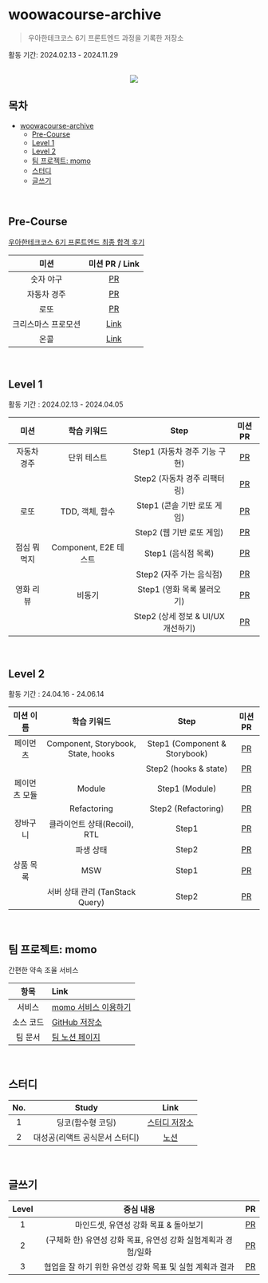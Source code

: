 # woowacourse-archive

> 우아한테크코스 6기 프론트엔드 과정을 기록한 저장소

활동 기간: 2024.02.13 - 2024.11.29

<br />

<div align="center">
  <img src="https://github.com/Yoonkyoungme/woowacourse-archive/assets/100656920/02511b5a-ae2e-45cb-a9e3-e0c880945e96" />
</div>

## 목차

- [woowacourse-archive](#woowacourse-archive)
  - [Pre-Course](#pre-course)
  - [Level 1](#level-1)
  - [Level 2](#level-2)
  - [팀 프로젝트: momo](#팀-프로젝트-momo)
  - [스터디](#스터디)
  - [글쓰기](#글쓰기)

<br />

## Pre-Course

[우아한테크코스 6기 프론트엔드 최종 합격 후기](https://yoonkyoungme.github.io/04-woowacourse-precourse-retrospect/)

|        미션         |                               미션 PR / Link                                |
| :-----------------: | :-------------------------------------------------------------------------: |
|      숫자 야구      |         [PR](https://github.com/Yoonkyoungme/javascript-baseball-6)         |
|     자동차 경주     |        [PR](https://github.com/Yoonkyoungme/javascript-racingcar-6)         |
|        로또         |          [PR](https://github.com/Yoonkyoungme/javascript-lotto-6)           |
| 크리스마스 프로모션 | [Link](https://github.com/Yoonkyoungme/javascript-christmas-6-Yoonkyoungme) |
|        온콜         |  [Link](https://github.com/Yoonkyoungme/javascript-oncall-6-Yoonkyoungme)   |

<br />

## Level 1

활동 기간 : 2024.02.13 - 2024.04.05

|     미션     |      학습 키워드      |                Step                |                                미션 PR                                |
| :----------: | :-------------------: | :--------------------------------: | :-------------------------------------------------------------------: |
| 자동차 경주  |      단위 테스트      |   Step1 (자동차 경주 기능 구현)    |  [PR](https://github.com/woowacourse/javascript-racingcar/pull/270)   |
|              |                       |    Step2 (자동차 경주 리팩터링)    |  [PR](https://github.com/woowacourse/javascript-racingcar/pull/311)   |
|     로또     |    TDD, 객체, 함수    |    Step1 (콘솔 기반 로또 게임)     |    [PR](https://github.com/woowacourse/javascript-lotto/pull/266)     |
|              |                       |     Step2 (웹 기반 로또 게임)      |    [PR](https://github.com/woowacourse/javascript-lotto/pull/315)     |
| 점심 뭐 먹지 | Component, E2E 테스트 |        Step1 (음식점 목록)         |    [PR](https://github.com/woowacourse/javascript-lunch/pull/120)     |
|              |                       |      Step2 (자주 가는 음식점)      |    [PR](https://github.com/woowacourse/javascript-lunch/pull/170)     |
|  영화 리뷰   |        비동기         |     Step1 (영화 목록 불러오기)     | [PR](https://github.com/woowacourse/javascript-movie-review/pull/126) |
|              |                       | Step2 (상세 정보 & UI/UX 개선하기) | [PR](https://github.com/woowacourse/javascript-movie-review/pull/165) |

<br />

## Level 2

활동 기간 : 24.04.16 - 24.06.14

|   미션 이름   |            학습 키워드             |             Step              |                               미션 PR                                |
| :-----------: | :--------------------------------: | :---------------------------: | :------------------------------------------------------------------: |
|   페이먼츠    | Component, Storybook, State, hooks | Step1 (Component & Storybook) |     [PR](https://github.com/woowacourse/react-payments/pull/339)     |
|               |                                    |     Step2 (hooks & state)     |     [PR](https://github.com/woowacourse/react-payments/pull/400)     |
| 페이먼츠 모듈 |               Module               |        Step1 (Module)         |      [PR](https://github.com/woowacourse/react-modules/pull/25)      |
|               |            Refactoring             |      Step2 (Refactoring)      |      [PR](https://github.com/woowacourse/react-modules/pull/63)      |
|   장바구니    |    클라이언트 상태(Recoil), RTL    |             Step1             |  [PR](https://github.com/woowacourse/react-shopping-cart/pull/253)   |
|               |             파생 상태              |             Step2             |  [PR](https://github.com/woowacourse/react-shopping-cart/pull/313)   |
|   상품 목록   |                MSW                 |             Step1             | [PR](https://github.com/woowacourse/react-shopping-products/pull/33) |
|               |  서버 상태 관리 (TanStack Query)   |             Step2             | [PR](https://github.com/woowacourse/react-shopping-products/pull/70) |

<br />

## 팀 프로젝트: momo

간편한 약속 조율 서비스

|   항목    | Link                                                                                             |
| :-------: | :----------------------------------------------------------------------------------------------- |
|  서비스   | [momo 서비스 이용하기](https://www.momonow.kr)                                                   |
| 소스 코드 | [GitHub 저장소](https://github.com/woowacourse-teams/2024-momo)                                  |
|  팀 문서  | [팀 노션 페이지](https://paper-mass-5ff.notion.site/momo-706f061b3c374f2d8f90cb8b0aabc445?pvs=4) |

<br />

## 스터디

| No. |             Study              |                                       Link                                        |
| :-: | :----------------------------: | :-------------------------------------------------------------------------------: |
|  1  |       딩코(함수형 코딩)        |           [스터디 저장소](https://github.com/Yoonkyoungme/study-dingco)           |
|  2  | 대성공(리액트 공식문서 스터디) | [노션](https://global-bed-f04.notion.site/7f81403ab63f4052b724dedd23fb6cc8?pvs=4) |

<br />

## 글쓰기

| Level |                           중심 내용                            |                             PR                              |
| :---: | :------------------------------------------------------------: | :---------------------------------------------------------: |
|   1   |             마인드셋, 유연성 강화 목표 & 돌아보기              | [PR](https://github.com/woowacourse/woowa-writing/pull/51)  |
|   2   | (구체화 한) 유연성 강화 목표, 유연성 강화 실험계획과 경험/일화 | [PR](https://github.com/woowacourse/woowa-writing/pull/165) |
|   3   |    협업을 잘 하기 위한 유연성 강화 목표 및 실험 계획과 결과    | [PR](https://github.com/woowacourse/woowa-writing/pull/321) |
